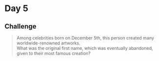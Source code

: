 # Day 5

## Challenge
> Among celebrities born on December 5th, this person created many worldwide-renowned artworks. <br>
> What was the original first name, which was eventually abandoned, given to their most famous creation?
